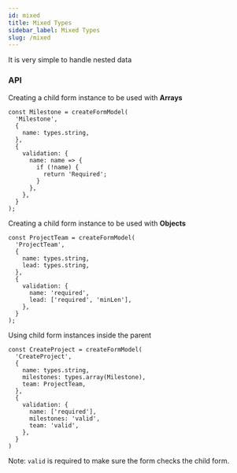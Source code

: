 ```yaml
---
id: mixed
title: Mixed Types
sidebar_label: Mixed Types
slug: /mixed
---
```


It is very simple to handle nested data

### API

Creating a child form instance to be used with **Arrays**

```
const Milestone = createFormModel(
  'Milestone',
  {
    name: types.string,
  },
  {
    validation: {
      name: name => {
        if (!name) {
          return 'Required';
        }
      },
    },
  }
);
```

Creating a child form instance to be used with **Objects**

```
const ProjectTeam = createFormModel(
  'ProjectTeam',
  {
    name: types.string,
    lead: types.string,
  },
  {
    validation: {
      name: 'required',
      lead: ['required', 'minLen'],
    },
  }
);
```

Using child form instances inside the parent

```
const CreateProject = createFormModel(
  'CreateProject',
  {
    name: types.string,
    milestones: types.array(Milestone),
    team: ProjectTeam,
  },
  {
    validation: {
      name: ['required'],
      milestones: 'valid',
      team: 'valid',
    },
  }
)
```

Note: `valid` is required to make sure the form checks the child form.
